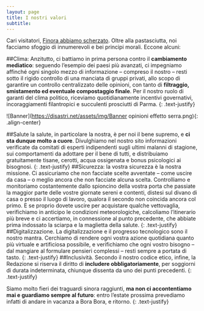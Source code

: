 ```yaml
---
layout: page
title: I nostri valori
subtitle: 
---
```

Cari visitatori, 
[Finora abbiamo scherzato](https://disastri.net/Chisiamo/). Oltre alla pastasciutta, noi facciamo sfoggio di innumerevoli e bei principi morali. Eccone alcuni:

##Clima: Anzitutto, ci battiamo in prima persona contro il **cambiamento mediatico**: seguendo l’esempio dei paesi più avanzati, ci impegniamo affinché ogni singolo mezzo di informazione – compreso il nostro – resti sotto il rigido controllo di una manciata di gruppi privati, allo scopo di garantire un controllo centralizzato delle opinioni, con tanto di **filtraggio, smistamento ed eventuale compostaggio finale**. Per il nostro ruolo di garanti del clima politico, riceviamo quotidianamente incentivi governativi, incoraggiamenti filantropici e succulenti prosciutti di Parma. 
{: .text-justify}

![Banner](https://disastri.net/assets/img/Banner opinioni effetto serra.png){: .align-center}

##Salute la salute, in particolare la nostra, è per noi il bene supremo, e **ci sta dunque molto a cuore**. Divulghiamo nel nostro sito informazioni verificate da comitati di esperti indipendenti sugli ultimi malanni di stagione, sui comportamenti da adottare per il bene di tutti, e distribuiamo gratuitamente tisane, cerotti, acqua ossigenata e bonus psicologici ai bisognosi.
{: .text-justify}
##Sicurezza: la vostra sicurezza è la nostra missione. Ci assicuriamo che non facciate scelte avventate – come uscire da casa – o meglio ancora che non facciate alcuna scelta. Controlliamo e monitoriamo costantemente dallo spioncino della vostra porta che passiate la maggior parte delle vostre giornate sereni e contenti, distesi sul divano di casa o presso il luogo di lavoro, qualora il secondo non coincida ancora col primo. E se proprio dovete uscire per acquistare qualche vettovaglia, verifichiamo in anticipo le condizioni meteorologiche, calcoliamo l’itinerario più breve e ci accertiamo, in connessione al punto precedente, che abbiate prima indossato la sciarpa e la maglietta della salute.
{: .text-justify}
##Digitalizzazione. La digitalizzazione e il progresso tecnologico sono il nostro mantra. Cerchiamo di rendere ogni vostra azione quotidiana quanto più virtuale e artificiosa possibile, e verifichiamo che ogni vostro bisogno – dal mangiare al formulare pensieri complessi – resti sempre a portata di tasto. 
{: .text-justify}
##Inclusività. Secondo il nostro codice etico, infine, la Redazione si riserva il diritto di **includere obbligatoriamente**, per soggiorni di durata indeterminata, chiunque dissenta da uno dei punti precedenti.
{: .text-justify}

Siamo molto fieri dei traguardi sinora raggiunti, **ma non ci accontentiamo mai e guardiamo sempre al futuro**: entro l’estate prossima prevediamo infatti di andare in vacanza a Bora Bora, e ritorno.
{: .text-justify}



